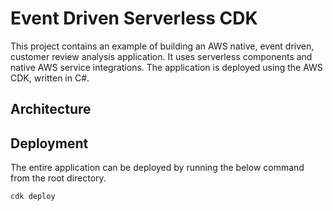 # Event Driven Serverless CDK

This project contains an example of building an AWS native, event driven, customer review analysis application. It uses serverless components and native AWS service integrations. The application is deployed using the AWS CDK, written in C#.

## Architecture

## Deployment

The entire application can be deployed by running the below command from the root directory.

```
cdk deploy
```